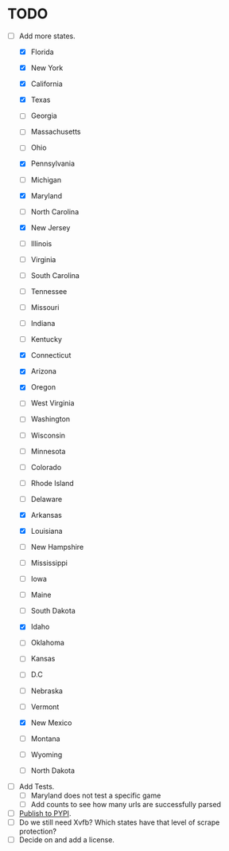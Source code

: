 # TODO

- [ ] Add more states.
  - [x] Florida
  - [x] New York
  - [x] California
  - [x] Texas
  - [ ] Georgia
  - [ ] Massachusetts
  - [ ] Ohio
  - [x] Pennsylvania
  - [ ] Michigan
  - [x] Maryland
  - [ ] North Carolina
  - [x] New Jersey
  - [ ] Illinois
  - [ ] Virginia
  - [ ] South Carolina
  - [ ] Tennessee
  - [ ] Missouri
  - [ ] Indiana
  - [ ] Kentucky
  - [x] Connecticut
  - [x] Arizona
  - [x] Oregon
  - [ ] West Virginia
  - [ ] Washington
  - [ ] Wisconsin
  - [ ] Minnesota
  - [ ] Colorado
  - [ ] Rhode Island
  - [ ] Delaware
  - [x] Arkansas
  - [x] Louisiana
  - [ ] New Hampshire
  - [ ] Mississippi
  - [ ] Iowa
  - [ ] Maine
  - [ ] South Dakota
  - [x] Idaho
  - [ ] Oklahoma
  - [ ] Kansas
  - [ ] D.C
  - [ ] Nebraska
  - [ ] Vermont
  - [x] New Mexico
  - [ ] Montana
  - [ ] Wyoming
  - [ ] North Dakota


- [ ] Add Tests.
  - [ ] Maryland does not test a specific game
  - [ ] Add counts to see how many urls are successfully parsed
- [ ] [Publish to PYPI](https://packaging.python.org/en/latest/tutorials/packaging-projects/).
- [ ] Do we still need Xvfb? Which states have that level of scrape protection?
- [ ] Decide on and add a license.
